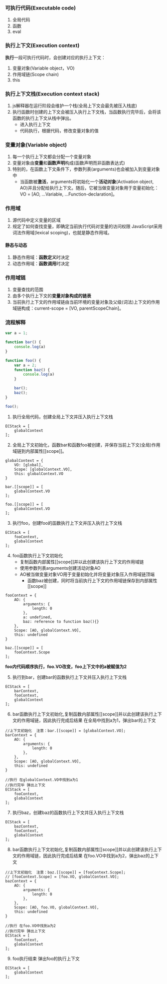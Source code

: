 ### 可执行代码(Executable code)
1. 全局代码
2. 函数
3. eval

### 执行上下文(Execution context)
**执行**一段可执行代码时，会创建对应的执行上下文：
1. 变量对象(Variable object，VO)
2. 作用域链(Scope chain)
3. this

### 执行上下文栈(Execution context stack)
1. js解释器在运行阶段会维护一个栈(全局上下文会最先被压入栈底)
2. 执行函数时创建的上下文会被压入执行上下文栈，当函数执行完毕后，会将该函数的执行上下文从栈中弹出。
    + 进入执行上下文
    + 代码执行，根据代码，修改变量对象的值


### 变量对象(Variable object)
1. 每一个执行上下文都会分配一个变量对象
2. 变量对象由**变量**和**函数声明**构成(函数声明而非函数表达式)
3. 特别的，在函数上下文条件下，参数列表(arguments)也会被加入到变量对象中
    + 当函数被**激活**，arguments将初始化一个**活动对象**(Activation object, AO)并且分配给执行上下文。随后，它被当做变量对象用于变量初始化： VO = [AO, ...Variable, ...Function-declaration]。


### 作用域
1. 源代码中定义变量的区域
2. 规定了如何查找变量，即确定当前执行代码对变量的访问权限
JavaScript采用词法作用域(lexical scoping)，也就是静态作用域。
#### 静态与动态
1. 静态作用域：**函数定义**时决定
2. 动态作用域：**函数调用**时决定

### 作用域链
1. 变量查找的范围 
2. 由多个执行上下文的**变量对象构成的链表**
3. 当前执行上下文的作用域链由当前环境的变量对象及父级(词法)上下文的作用域链构成：current-scope = [VO, parentScopeChain]。


### 流程解释
```js
var a = 1;

function bar() {
    console.log(a)
}

function foo() {
    var a = 2;
    function baz() {
        console.log(a)
    }

    bar();
    baz();
}

foo();
```
1. 执行全局代码，创建全局上下文并压入执行上下文栈
```
ECStack = [
    globalContext
];
```
2. 全局上下文初始化，函数bar和函数foo被创建，并保存当前上下文(全局)作用域链到内部属性[[scope]]。
```
globalContext = {
    VO: [global],
    Scope: [globalContext.VO],
    this: globalContext.VO
}

bar.[[scope]] = [
    globalContext.VO
];

foo.[[scope]] = [
    globalContext.VO
];
```
3. 执行foo，创建foo的函数执行上下文并压入执行上下文栈
```
ECStack = [
    fooContext,
    globalContext
];
```
4. foo函数执行上下文初始化
    - 复制函数内部属性[[scope]]并以此创建该执行上下文的作用域链
    - 使用参数列表arguments创建活动对象AO
    - AO被当做变量对象VO用于变量初始化并将变量对象压入作用域链顶端
        * 函数baz被创建，同时将当前执行上下文的作用域链保存到内部属性[[scope]]
```
fooContext = {
    AO: {
        arguments: {
            length: 0
        },
        a: undefined,
        baz: reference to function baz(){}
    },
    Scope: [AO, globalContext.VO],
    this: undefined
}

baz.[[scope]] = [
    fooContext.Scope
];
```
**foo内代码顺序执行，foo.VO改变，foo上下文中的a被赋值为2**    

5. 执行到bar，创建bar的函数执行上下文并压入执行上下文栈
```
ECStack = [
    barContext,
    fooContext,
    globalContext
];
```
6. bar函数执行上下文初始化,复制函数内部属性[[scope]]并以此创建该执行上下文的作用域链，因此执行完成后结果 在全局中找到a为1，弹出bar的上下文
```
//上下文初始化  注意：bar.[[scope]] = [globalContext.VO];
barContext = {
    AO: {
        arguments: {
            length: 0
        },
    },
    Scope: [AO, globalContext.VO], 
    this: undefined
}

//执行 在globalContext.VO中找到a为1
//执行完毕 弹出上下文
ECStack = [
    fooContext,
    globalContext
];
```
7. 执行baz，创建baz的函数执行上下文并压入执行上下文栈
```
ECStack = [
    bazContext,
    fooContext,
    globalContext
];
```
8. bar函数执行上下文初始化,复制函数内部属性[[scope]]并以此创建该执行上下文的作用域链，因此执行完成后结果 在foo.VO中找到a为2，弹出baz的上下文
```
//上下文初始化  注意：baz.[[scope]] = [fooContext.Scope];
// [fooContext.Scope] = [foo.VO, globalContext.VO];
bazContext = {
    AO: {
        arguments: {
            length: 0
        },
    },
    Scope: [AO, foo.VO, globalContext.VO], 
    this: undefined
}

//执行 在foo.VO中找到a为2
//执行完毕 弹出上下文
ECStack = [
    fooContext,
    globalContext
];
```

9. foo执行结束 弹出foo的执行上下文
```
ECStack = [
    globalContext
];
```



